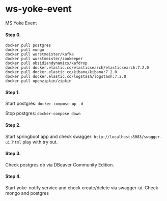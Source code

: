 # ws-yoke-event
MS Yoke Event

#### Step 0. 
```
docker pull postgres
docker pull mongo
docker pull wurstmeister/kafka
docker pull wurstmeister/zookeeper
docker pull obsidiandynamics/kafdrop
docker pull docker.elastic.co/elasticsearch/elasticsearch:7.2.0
docker pull docker.elastic.co/kibana/kibana:7.2.0
docker pull docker.elastic.co/logstash/logstash:7.2.0
docker pull openzipkin/zipkin
```

#### Step 1.
Start postgres: `docker-compose up -d`

Stop postgres: `docker-compose down`

#### Step 2.
Start springboot app and check swagger:
`http://localhost:8083/swagger-ui.html`
play with try out.

#### Step 3.
Check postgres db via DBeaver Community Edition.

#### Step 4.
Start yoke-notify service and check create/delete via swagger-ui.
Check mongo and postgres  


